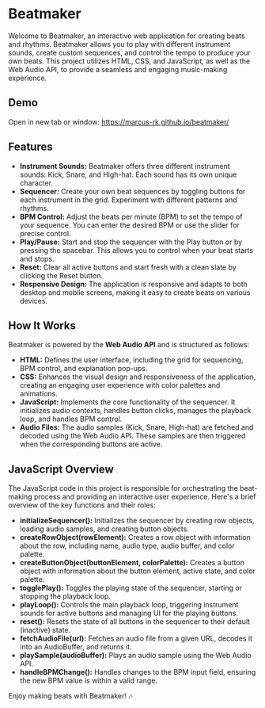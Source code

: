 # Beatmaker
Welcome to Beatmaker, an interactive web application for creating beats and rhythms. Beatmaker allows you to play with different instrument sounds, create custom sequences, and control the tempo to produce your own beats. This project utilizes HTML, CSS, and JavaScript, as well as the Web Audio API, to provide a seamless and engaging music-making experience.

## Demo
Open in new tab or window: https://marcus-rk.github.io/beatmaker/

## Features
* **Instrument Sounds:** Beatmaker offers three different instrument sounds: Kick, Snare, and High-hat. Each sound has its own unique character.
* **Sequencer:** Create your own beat sequences by toggling buttons for each instrument in the grid. Experiment with different patterns and rhythms.
* **BPM Control:** Adjust the beats per minute (BPM) to set the tempo of your sequence. You can enter the desired BPM or use the slider for precise control.
* **Play/Pause:** Start and stop the sequencer with the Play button or by pressing the spacebar. This allows you to control when your beat starts and stops.
* **Reset:** Clear all active buttons and start fresh with a clean slate by clicking the Reset button.
* **Responsive Design:** The application is responsive and adapts to both desktop and mobile screens, making it easy to create beats on various devices.

## How It Works
Beatmaker is powered by the **Web Audio API** and is structured as follows:

* **HTML:** Defines the user interface, including the grid for sequencing, BPM control, and explanation pop-ups.
* **CSS:** Enhances the visual design and responsiveness of the application, creating an engaging user experience with color palettes and animations.
* **JavaScript:** Implements the core functionality of the sequencer. It initializes audio contexts, handles button clicks, manages the playback loop, and handles BPM control.
* **Audio Files:** The audio samples (Kick, Snare, High-hat) are fetched and decoded using the Web Audio API. These samples are then triggered when the corresponding buttons are active.

## JavaScript Overview
The JavaScript code in this project is responsible for orchestrating the beat-making process and providing an interactive user experience. Here's a brief overview of the key functions and their roles:

* **initializeSequencer():** Initializes the sequencer by creating row objects, loading audio samples, and creating button objects.
* **createRowObject(rowElement):** Creates a row object with information about the row, including name, audio type, audio buffer, and color palette.
* **createButtonObject(buttonElement, colorPalette):** Creates a button object with information about the button element, active state, and color palette.
* **togglePlay():** Toggles the playing state of the sequencer, starting or stopping the playback loop.
* **playLoop():** Controls the main playback loop, triggering instrument sounds for active buttons and managing UI for the playing buttons.
* **reset():** Resets the state of all buttons in the sequencer to their default (inactive) state.
* **fetchAudioFile(url):** Fetches an audio file from a given URL, decodes it into an AudioBuffer, and returns it.
* **playSample(audioBuffer):** Plays an audio sample using the Web Audio API.
* **handleBPMChange():** Handles changes to the BPM input field, ensuring the new BPM value is within a valid range.

Enjoy making beats with Beatmaker! 🎶
